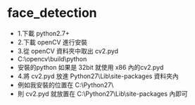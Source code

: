 # face_detection

- 1.下載 python2.7+
- 2.下載 openCV 進行安裝
- 3.從 openCV 資料夾中取出 cv2.pyd
 - C:\opencv\build\python
 - 安裝的python 如果是 32bit 就使用 x86 內的cv2.pyd
- 4.將 cv2.pyd 放進 Python27\Lib\site-packages 資料夾內
 - 例如我安裝的位置在 C:\Python27\
 - 則 cv2.pyd 就放置在 C:\Python27\Lib\site-packages 內即可
